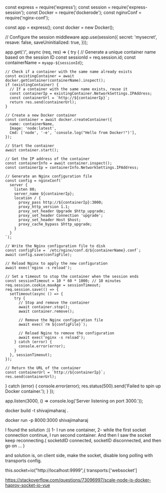 const express = require('express');
const session = require('express-session');
const Docker = require('dockerode');
const nginxConf = require('nginx-conf');

const app = express();
const docker = new Docker();

// Configure the session middleware
app.use(session({
  secret: 'mysecret',
  resave: false,
  saveUninitialized: true,
}));

app.get('/', async (req, res) => {
  try {
    // Generate a unique container name based on the session ID
    const sessionId = req.session.id;
    const containerName = `myapp-${sessionId}`;

    // Check if a container with the same name already exists
    const existingContainer = await docker.getContainer(containerName).inspect();
    if (existingContainer) {
      // If a container with the same name exists, reuse it
      const containerIp = existingContainer.NetworkSettings.IPAddress;
      const containerUrl = `http://${containerIp}`;
      return res.send(containerUrl);
    }

    // Create a new Docker container
    const container = await docker.createContainer({
      name: containerName,
      Image: 'node:latest',
      Cmd: ['node', '-e', 'console.log("Hello from Docker!")'],
    });

    // Start the container
    await container.start();

    // Get the IP address of the container
    const containerInfo = await container.inspect();
    const containerIp = containerInfo.NetworkSettings.IPAddress;

    // Generate an Nginx configuration file
    const config = nginxConf(`
      server {
        listen 80;
        server_name ${containerIp};
        location / {
          proxy_pass http://${containerIp}:3000;
          proxy_http_version 1.1;
          proxy_set_header Upgrade $http_upgrade;
          proxy_set_header Connection 'upgrade';
          proxy_set_header Host $host;
          proxy_cache_bypass $http_upgrade;
        }
      }
    `);

    // Write the Nginx configuration file to disk
    const configFile = `/etc/nginx/conf.d/${containerName}.conf`;
    await config.save(configFile);

    // Reload Nginx to apply the new configuration
    await exec('nginx -s reload');

    // Set a timeout to stop the container when the session ends
    const sessionTimeout = 10 * 60 * 1000; // 10 minutes
    req.session.cookie.maxAge = sessionTimeout;
    req.session.save(() => {
      setTimeout(async () => {
        try {
          // Stop and remove the container
          await container.stop();
          await container.remove();

          // Remove the Nginx configuration file
          await exec(`rm ${configFile}`);

          // Reload Nginx to remove the configuration
          await exec('nginx -s reload');
        } catch (error) {
          console.error(error);
        }
      }, sessionTimeout);
    });

    // Return the URL of the container
    const containerUrl = `http://${containerIp}`;
    res.send(containerUrl);
  } catch (error) {
    console.error(error);
    res.status(500).send('Failed to spin up Docker container.');
  }
});

app.listen(3000, () => console.log('Server listening on port 3000.'));





docker build -t shivajimaharaj .

docker run -p 8000:3000 shivajimaharaj






I found the solution :)) 1- I run one container, 2- while the first socket connection continue, I run second container. And then I saw the socket keep reconnecting.( socketdID connected, socketID disconnected, and then go on ... )

and solution is, on client side, make the socket, disable long polling with transports config.

this.socket=io("http://localhost:9999",{ transports:['websocket']


https://stackoverflow.com/questions/73096997/scale-node-js-docker-haproy-socket-io-vue